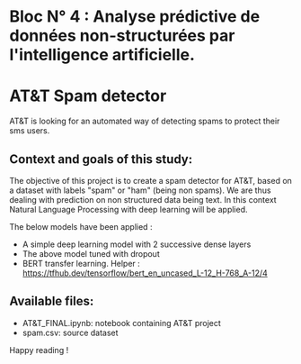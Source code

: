 # Bloc N° 4 : Analyse prédictive de données non-structurées par l'intelligence artificielle.

# AT&T Spam detector
AT&T is looking for an automated way of detecting spams to protect their sms users.
## Context and goals of this study:

The objective of this project is to create a spam detector for AT&T, based on a dataset with labels "spam" or "ham" (being non spams).
We are thus dealing with prediction on non structured data being text. In this context Natural Language Processing with deep learning will be applied.

The below models have been applied :
-	A simple deep learning model with 2 successive dense layers
-	The above model tuned with dropout
-	BERT transfer learning. Helper : https://tfhub.dev/tensorflow/bert_en_uncased_L-12_H-768_A-12/4 

## Available files:
- AT&T_FINAL.ipynb: notebook containing AT&T project
- spam.csv: source dataset

Happy reading !
